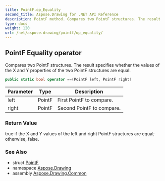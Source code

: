 ```yaml
---
title: PointF.op_Equality
second_title: Aspose.Drawing for .NET API Reference
description: PointF method. Compares two PointF structures. The result specifies whether the values of the X and Y properties of the two PointF structures are equal
type: docs
weight: 120
url: /net/aspose.drawing/pointf/op_equality/
---
```

## PointF Equality operator

Compares two PointF structures. The result specifies whether the values of the X and Y properties of the two PointF structures are equal.

```csharp
public static bool operator ==(PointF left, PointF right)
```

| Parameter | Type | Description |
| --- | --- | --- |
| left | PointF | First PointF to compare. |
| right | PointF | Second PointF to compare. |

### Return Value

true if the X and Y values of the left and right PointF structures are equal; otherwise, false.

### See Also

* struct [PointF](../)
* namespace [Aspose.Drawing](../../pointf/)
* assembly [Aspose.Drawing.Common](../../../)


